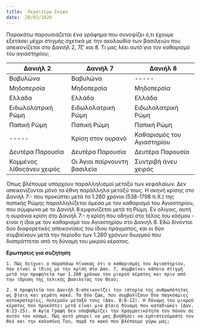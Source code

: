 ```yaml
---
title:  Περαιτερω Σκεψη
date:  28/02/2020
---
```


Παρακάτω παρουσιάζεται ένα γράφημα που συνοψίζει ό,τι έχουμε εξετάσει μέχρι στιγμής σχετικά με την ακολουθία των βασιλειών που απεικονίζεται στο Δανιήλ 2, 7ζ’ και 8. Τι μας λέει αυτό για τον καθαρισμό του αγιαστηρίου;

|Δανιήλ 2|Δανιήλ 7|Δανιήλ 8|
|---|---|---|
|Βαβυλώνα|Βαβυλώνα|-----|
|Μηδοπερσία|Μηδοπερσία|Μηδοπερσία|
|Ελλάδα|Ελλάδα|Ελλάδα|
|Ειδωλολατρική Ρώμη|Ειδωλολατρική Ρώμη|Ειδωλολατρική Ρώμη|
|Παπική Ρώμη|Παπική Ρώμη|Παπική Ρώμη|
|-----|Κρίση στον ουρανό|Καθαρισμός του Αγιαστηρίου|
|Δευτέρα Παρουσία|Δευτέρα Παρουσία|Δευτέρα Παρουσία|
|Κομμένος λίθοςάνευ χειρός|Οι Άγιοι παίρνουντη βασιλεία|Συντριβή άνευ χειρός|

Όπως βλέπουμε υπάρχουν παραλληλισμοί μεταξύ των κεφαλαίων. Δεν απεικονίζονται μόνο τα έθνη παράλληλα μεταξύ τους. Η σκηνή κρίσης στο Δανιήλ 7:- που προκύπτει μετά τα 1.260 χρόνια (538-1798 π.Χ.) της παπικής Ρώμης παραλληλίζεται άμεσα με τον καθαρισμό του Αγιαστηρίου, που σύμφωνα με το Δανιήλ 8:εμφανίζεται μετά τη Ρώμη. Εν ολίγοις, αυτή η ουράνια κρίση στο Δανιήλ 7:- η κρίση που οδηγεί στο τέλος του κόσμου - είναι η ίδια με τον καθαρισμό του Αγιαστηρίου στο Δανιήλ 8. Εδώ δίνονται δύο διαφορετικές απεικονίσεις του ίδιου πράγματος, και οι δύο συμβαίνουν μετά την περίοδο των 1.260 χρόνων διωγμού που διαπράττεται από τη δύναμη του μικρού κέρατος.

**Ερωτησεις για συζητηση**

`1. Πώς δείχνει ο παραπάνω πίνακας ότι ο καθαρισμός του Αγιαστηρίου, που είναι ο ίδιος με την κρίση στο Δαν. 7, συμβαίνει κάποια στιγμή μετά την προφητεία των 1.260 χρόνων του μικρού κέρατος και πριν από την ίδρυση της τελικής βασιλείας του Θεού;`

`2. Η προφητεία του Δανιήλ 8:απεικονίζει την ιστορία της ανθρωπότητας ως βίαιη και γεμάτη κακό. Τα δύο ζώα, που συμβολίζουν δύο παγκόσμιες αυτοκρατορίες, πολεμούν μεταξύ τους (Δαν. 8:8-12). Η δύναμη του μικρού κέρατος που προκύπτει μετά είναι μια βίαιη δύναμη που καταδιώκει (Δαν. 8:23-25). Η Αγία Γραφή δεν υποβαθμίζει την πραγματικότητα του πόνου σε αυτόν τον κόσμο. Πώς αυτό μπορεί να μας βοηθήσει να εμπιστευόμαστε τον Θεό και την καλοσύνη Του, παρά το κακό που βλέπουμε γύρω μας;`